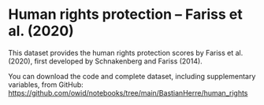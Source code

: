 # Human rights protection – Fariss et al. (2020)

This dataset provides the human rights protection scores by Fariss et al. (2020), first developed by Schnakenberg and Fariss (2014).

You can download the code and complete dataset, including supplementary variables, from GitHub: https://github.com/owid/notebooks/tree/main/BastianHerre/human_rights